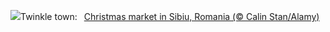 ![](https://www.bing.com/th?id=OHR.SibiuRomania_EN-US9223739756_UHD.jpg&w=1000)Twinkle town:&nbsp;&ensp;[Christmas market in Sibiu, Romania (© Calin Stan/Alamy)](https://www.bing.com/th?id=OHR.SibiuRomania_EN-US9223739756_UHD.jpg)
<br><br/>
